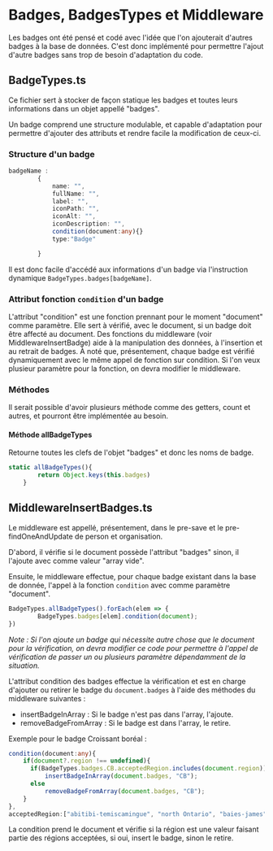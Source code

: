 # Badges, BadgesTypes et Middleware

Les badges ont été pensé et codé avec l'idée que l'on ajouterait d'autres badges à la base de données. C'est donc implémenté pour permettre l'ajout d'autre badges sans trop de besoin d'adaptation du code.

## BadgeTypes.ts
Ce fichier sert à stocker de façon statique les badges et toutes leurs informations dans un objet appellé "badges".

Un badge comprend une structure modulable, et capable d'adaptation pour permettre d'ajouter des attributs et rendre facile la modification de ceux-ci.

### Structure d'un badge
```typescript
badgeName :
        {
            name: "",
            fullName: "",
            label: "",
            iconPath: "",
            iconAlt: "",
            iconDescription: "",
            condition(document:any){}
            type:"Badge"

        }
```

Il est donc facile d'accédé aux informations d'un badge via l'instruction dynamique `BadgeTypes.badges[badgeName]`. 

### Attribut fonction `condition` d'un badge
L'attribut "condition" est une fonction prennant pour le moment "document" comme paramètre.
Elle sert à vérifié, avec le document, si un badge doit être affecté au document. Des fonctions du middleware (voir MiddlewareInsertBadge) aide à la manipulation des données, à l'insertion et au retrait de badges.
À noté que, présentement, chaque badge est vérifié dynamiquement avec le même appel de fonction sur condition. Si l'on veux plusieur paramètre pour la fonction, on devra modifier le middleware. 

### Méthodes
Il serait possible d'avoir plusieurs méthode comme des getters, count et autres, et pourront être implémentée au besoin.

#### Méthode allBadgeTypes
Retourne toutes les clefs de l'objet "badges" et donc les noms de badge.
```typescript
static allBadgeTypes(){
        return Object.keys(this.badges)
    }
```


## MiddlewareInsertBadges.ts
Le middleware est appellé, présentement, dans le pre-save et le pre-findOneAndUpdate de person et organisation.

D'abord, il vérifie si le document possède l'attribut "badges" sinon, il l'ajoute avec comme valeur "array vide".

Ensuite, le middleware effectue, pour chaque badge existant dans la base de donnée, l'appel à la fonction `condition` avec comme paramètre "document".
```typescript
BadgeTypes.allBadgeTypes().forEach(elem => {
        BadgeTypes.badges[elem].condition(document);
})
```

 *Note : Si l'on ajoute un badge qui nécessite autre chose que le document pour la vérification, on devra modifier ce code pour permettre à l'appel de vérification de passer un ou plusieurs paramètre dépendamment de la situation.* 
 
 L'attribut condition des badges effectue la vérification et est en charge d'ajouter ou retirer le badge du `document.badges` à l'aide des méthodes du middleware suivantes :
 - insertBadgeInArray : Si le badge n'est pas dans l'array, l'ajoute.
 - removeBadgeFromArray : Si le badge est dans l'array, le retire.

Exemple pour le badge Croissant boréal :
```typescript
condition(document:any){
	if(document?.region !== undefined){
	  if(BadgeTypes.badges.CB.acceptedRegion.includes(document.region))
		  insertBadgeInArray(document.badges, "CB");
	  else
		  removeBadgeFromArray(document.badges, "CB");
	}
},
acceptedRegion:["abitibi-temiscamingue", "north Ontario", "baies-james"],
```
La condition prend le document et vérifie si la région est une valeur faisant partie des régions acceptées, si oui, insert le badge, sinon le retire.
